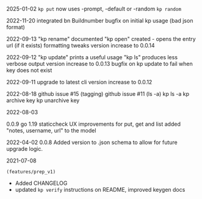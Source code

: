 2025-01-02
    `kp put` now uses -prompt, -default or -random
    `kp random`

2022-11-20
    integrated bn Buildnumber
    bugfix on initial kp usage (bad json format)

2022-09-13
    "kp rename" documented
    "kp open" created - opens the entry url (if it exists)
    formatting tweaks
    version increase to 0.0.14

2022-09-12
    "kp update" prints a useful usage
    "kp ls" produces less verbose output
    version increase to 0.0.13
    bugfix on kp update to fail when key does not exist

2022-09-11
    upgrade to latest cli
    version increase to 0.0.12

2022-08-18
    github issue #15 (tagging)
    github issue #11 (ls -a)
    kp ls -a
    kp archive key
    kp unarchive key

2022-08-03

0.0.9
go 1.19
staticcheck
UX improvements for put, get and list
added "notes, username, url" to the model

2022-04-02
0.0.8
Added version to .json schema to allow for future upgrade logic.

2021-07-08

`(features/prep_v1)`

- Added CHANGELOG
- updated `kp verify` instructions on README, improved keygen docs
